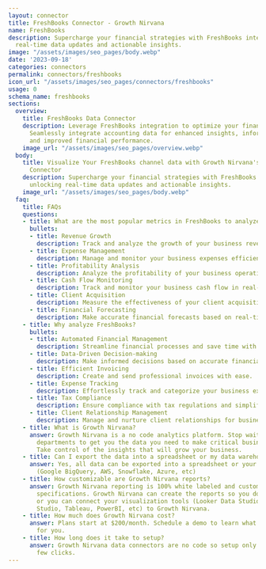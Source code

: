 ```yaml
---
layout: connector
title: FreshBooks Connector - Growth Nirvana
name: FreshBooks
description: Supercharge your financial strategies with FreshBooks integration, unlocking
  real-time data updates and actionable insights.
image: "/assets/images/seo_pages/body.webp"
date: '2023-09-18'
categories: connectors
permalink: connectors/freshbooks
icon_url: "/assets/images/seo_pages/connectors/freshbooks"
usage: 0
schema_name: freshbooks
sections:
  overview:
    title: FreshBooks Data Connector
    description: Leverage FreshBooks integration to optimize your financial processes.
      Seamlessly integrate accounting data for enhanced insights, informed decisions,
      and improved financial performance.
    image_url: "/assets/images/seo_pages/overview.webp"
  body:
    title: Visualize Your FreshBooks channel data with Growth Nirvana's FreshBooks
      Connector
    description: Supercharge your financial strategies with FreshBooks integration,
      unlocking real-time data updates and actionable insights.
    image_url: "/assets/images/seo_pages/body.webp"
  faq:
    title: FAQs
    questions:
    - title: What are the most popular metrics in FreshBooks to analyze?
      bullets:
      - title: Revenue Growth
        description: Track and analyze the growth of your business revenue.
      - title: Expense Management
        description: Manage and monitor your business expenses efficiently.
      - title: Profitability Analysis
        description: Analyze the profitability of your business operations.
      - title: Cash Flow Monitoring
        description: Track and monitor your business cash flow in real-time.
      - title: Client Acquisition
        description: Measure the effectiveness of your client acquisition strategies.
      - title: Financial Forecasting
        description: Make accurate financial forecasts based on real-time data.
    - title: Why analyze FreshBooks?
      bullets:
      - title: Automated Financial Management
        description: Streamline financial processes and save time with automated management.
      - title: Data-Driven Decision-making
        description: Make informed decisions based on accurate financial data.
      - title: Efficient Invoicing
        description: Create and send professional invoices with ease.
      - title: Expense Tracking
        description: Effortlessly track and categorize your business expenses.
      - title: Tax Compliance
        description: Ensure compliance with tax regulations and simplify tax filing.
      - title: Client Relationship Management
        description: Manage and nurture client relationships for business growth.
    - title: What is Growth Nirvana?
      answer: Growth Nirvana is a no code analytics platform. Stop waiting for other
        departments to get you the data you need to make critical business decisions.
        Take control of the insights that will grow your business.
    - title: Can I export the data into a spreadsheet or my data warehouse?
      answer: Yes, all data can be exported into a spreadsheet or your data warehouse
        (Google BigQuery, AWS, Snowflake, Azure, etc)
    - title: How customizable are Growth Nirvana reports?
      answer: Growth Nirvana reporting is 100% white labeled and customized to your
        specifications. Growth Nirvana can create the reports so you don’t have to
        or you can connect your visualization tools (Looker Data Studio/Google Data
        Studio, Tableau, PowerBI, etc) to Growth Nirvana.
    - title: How much does Growth Nirvana cost?
      answer: Plans start at $200/month. Schedule a demo to learn what plan is best
        for you.
    - title: How long does it take to setup?
      answer: Growth Nirvana data connectors are no code so setup only requires a
        few clicks.
---
```

